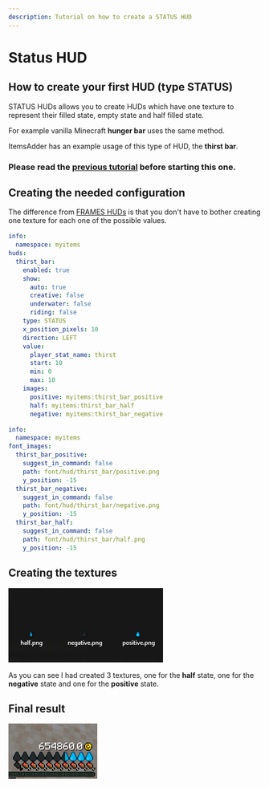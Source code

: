 ```yaml
---
description: Tutorial on how to create a STATUS HUD
---
```


# Status HUD

## How to create your first HUD (type STATUS)

STATUS HUDs allows you to create HUDs which have one texture to represent their filled state, empty state and half filled state.

For example vanilla Minecraft **hunger bar** uses the same method.

ItemsAdder has an example usage of this type of HUD, the **thirst bar**.

### Please read the [previous tutorial](frames-hud.md) before starting this one.

## Creating the needed configuration

The difference from [FRAMES HUDs](frames-hud.md) is that you don't have to bother creating one texture for each one of the possible values.

```yaml
info:
  namespace: myitems
huds:
  thirst_bar:
    enabled: true
    show:
      auto: true
      creative: false
      underwater: false
      riding: false
    type: STATUS
    x_position_pixels: 10
    direction: LEFT
    value:
      player_stat_name: thirst
      start: 10
      min: 0
      max: 10
    images:
      positive: myitems:thirst_bar_positive
      half: myitems:thirst_bar_half
      negative: myitems:thirst_bar_negative

```

```yaml
info:
  namespace: myitems
font_images:
  thirst_bar_positive:
    suggest_in_command: false
    path: font/hud/thirst_bar/positive.png
    y_position: -15
  thirst_bar_negative:
    suggest_in_command: false
    path: font/hud/thirst_bar/negative.png
    y_position: -15
  thirst_bar_half:
    suggest_in_command: false
    path: font/hud/thirst_bar/half.png
    y_position: -15

```

## Creating the textures

![](<../../../../.gitbook/assets/image (40).png>)

As you can see I had created 3 textures, one for the **half** state, one for the **negative** state and one for the **positive** state.

## Final result

![](<../../../../.gitbook/assets/image (97).png>)
